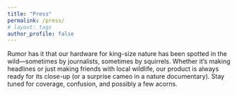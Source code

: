```yaml
---
title: "Press"
permalink: /press/
# layout: tags
author_profile: false
---
```


Rumor has it that our hardware for king-size nature has been spotted in the wild—sometimes by journalists, sometimes by squirrels. Whether it’s making headlines or just making friends with local wildlife, our product is always ready for its close-up (or a surprise cameo in a nature documentary). Stay tuned for coverage, confusion, and possibly a few acorns.
